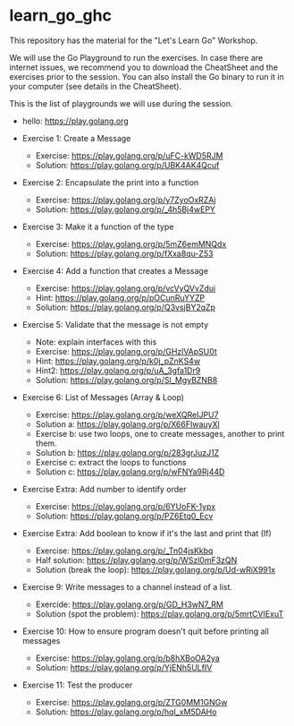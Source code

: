 # learn_go_ghc
This repository has the material for the "Let's Learn Go" Workshop.

We will use the Go Playground to run the exercises. In case there are internet issues, we recommend you to download the CheatSheet and the exercises prior to the session. You can also install the Go binary to run it in your computer (see details in the CheatSheet).

This is the list of playgrounds we will use during the session.

*   hello: https://play.golang.org

*   Exercise 1: Create a Message

    *   Exercise: https://play.golang.org/p/uFC-kWD5RJM
    *   Solution: https://play.golang.org/p/UBK4AK4Qcuf

*   Exercise 2: Encapsulate the print into a function

    *   Exercise: https://play.golang.org/p/y7ZyoOxRZAj
    *   Solution: https://play.golang.org/p/_4h5Bj4wEPY

*   Exercise 3: Make it a function of the type

    *   Exercise: https://play.golang.org/p/5mZ6emMNQdx
    *   Solution: https://play.golang.org/p/fXxa8qu-Z53

*   Exercise 4: Add a function that creates a Message

    *   Exercise: https://play.golang.org/p/vcVyQVvZdui
    *   Hint: https://play.golang.org/p/pOCunRuYYZP
    *   Solution: https://play.golang.org/p/Q3vsjBY2qZp

*   Exercise 5: Validate that the message is not empty
    * Note: explain interfaces with this
    * Exercise: https://play.golang.org/p/GHzlVApSU0t
    * Hint: https://play.golang.org/p/k0j_pZnKS4w
    * Hint2: https://play.golang.org/p/uA_3gfa1Dr9
    * Solution: https://play.golang.org/p/Sl_MgyBZNB8

*   Exercise 6: List of Messages (Array & Loop)
    * Exercise: https://play.golang.org/p/weXQReIJPU7
    * Solution a:  https://play.golang.org/p/X66FIwauyXl
    * Exercise b: use two loops, one to create messages, another to print them.
    * Solution b: https://play.golang.org/p/283grJuzJ1Z
    * Exercise c: extract the loops to functions
    * Solution c: https://play.golang.org/p/wFNYa9Rj44D

*   Exercise Extra: Add number to identify order
    * Exercise: https://play.golang.org/p/6YUoFK-1ypx
    * Solution: https://play.golang.org/p/PZ6Etq0_Ecv

*   Exercise Extra: Add boolean to know if it's the last and print that (If)
    * Exercise: https://play.golang.org/p/_Tn04jsKkbq
    * Half solution: https://play.golang.org/p/WSzl0mF3zQN
    * Solution (break the loop): https://play.golang.org/p/Ud-wRiX991x

*  Exercise 9: Write messages to a channel instead of a list.
    * Exercide: https://play.golang.org/p/GD_H3wN7_RM
    * Solution (spot the problem): https://play.golang.org/p/5mrtCVIExuT

*   Exercise 10: How to ensure program doesn't quit before printing all messages
    * Exercise: https://play.golang.org/p/b8hXBoOA2ya
    * Solution: https://play.golang.org/p/YjENh5ULfIV
    
*   Exercise 11: Test the producer
    * Exercise: https://play.golang.org/p/ZTG0MM1GNGw
    * Solution: https://play.golang.org/p/hqI_xM5DAHo
